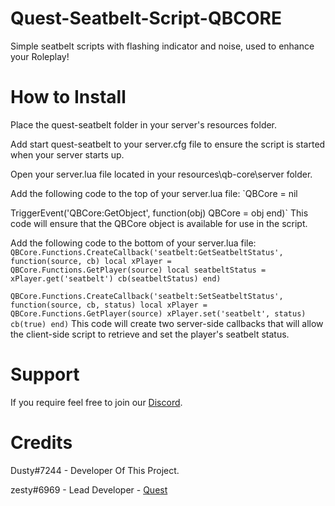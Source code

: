 # Quest-Seatbelt-Script-QBCORE
Simple seatbelt scripts with flashing indicator and noise, used to enhance your Roleplay!

# How to Install
Place the quest-seatbelt folder in your server's resources folder.

Add start quest-seatbelt to your server.cfg file to ensure the script is started when your server starts up.

Open your server.lua file located in your resources\qb-core\server folder.

Add the following code to the top of your server.lua file:
`QBCore = nil

TriggerEvent('QBCore:GetObject', function(obj) QBCore = obj end)`
This code will ensure that the QBCore object is available for use in the script.

Add the following code to the bottom of your server.lua file:
`QBCore.Functions.CreateCallback('seatbelt:GetSeatbeltStatus', function(source, cb)
    local xPlayer = QBCore.Functions.GetPlayer(source)
    local seatbeltStatus = xPlayer.get('seatbelt')
    cb(seatbeltStatus)
end)`

`QBCore.Functions.CreateCallback('seatbelt:SetSeatbeltStatus', function(source, cb, status)
    local xPlayer = QBCore.Functions.GetPlayer(source)
    xPlayer.set('seatbelt', status)
    cb(true)
end)`
This code will create two server-side callbacks that will allow the client-side script to retrieve and set the player's seatbelt status.

# Support
If you require feel free to join our [Discord](https://discord.gg/BsMPHWmXuM).

# Credits
Dusty#7244 - Developer Of This Project.

zesty#6969 - Lead Developer - [Quest](https://discord.gg/BsMPHWmXuM)

